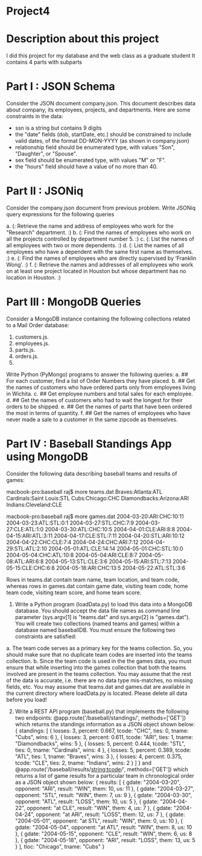# Project4

# Description about this project

I did this project for my database and the web class as a graduate student 
It contains 4 parts with subparts

# Part I : JSON Schema 

Consider the JSON document company.json. This document describes data about company, its employees, projects, and departments. Here are some constraints in the data:

  * ssn is a string but contains 9 digits
  * the "date" fields (dob, startDate, etc.) should be constrained to include valid dates, of the format DD-MON-YYYY (as shown in company.json)
  * relationship field should be enumerated type, with values "Son", "Daughter", or "Spouse".
  * sex field should be enumerated type, with values "M" or "F".
  * the "hours" field should have a value of no more than 40.

# Part II : JSONiq

Consider the company.json document from previous problem. Write JSONiq query expressions for the following queries

 a. (: Retrieve the name and address of employees who work for the "Research" department. :)
 b. (: Find the names of employees who work on all the projects controlled by department number 5. :)
 c. (: List the names of all employees with two or more dependents. :)
 d. (: List the names of all employees who have a dependent with the same first name as themselves. :)
 e. (: Find the names of employees who are directly supervised by ‘Franklin Wong’. :)
 f. (: Retrieve the names and addresses of all employees who work on at least one project located in Houston but whose department has no location in Houston. :)
 
 # Part III : MongoDB Queries 
 
 Consider a MongoDB instance containing the following collections related to a Mail Order database:
 
1. customers.js.
2. employees.js.
3. parts.js.
4. orders.js.
5. 
Write Python (PyMongo) programs to answer the following queries:
a. ## For each customer, find a list of Order Numbers they have placed.
b. ## Get the names of customers who have ordered parts only from employees living in Wichita.
c. ## Get employee numbers and total sales for each employee.
d. ## Get the names of customers who had to wait the longest for their orders to be shipped.
e. ## Get the names of parts that have been ordered the most in terms of quantity.
f. ## Get the names of employees who have never made a sale to a customer in the same zipcode as themselves.

# Part IV : Baseball Standings App using MongoDB

Consider the following data describing baseball teams and results of games:

macbook-pro:baseball raj$ more teams.dat 
Braves:Atlanta:ATL
Cardinals:Saint Louis:STL
Cubs:Chicago:CHC
Diamondbacks:Arizona:ARI
Indians:Cleveland:CLE

macbook-pro:baseball raj$ more games.dat
2004-03-20:ARI:CHC:10:11
2004-03-23:ATL:STL:0:1
2004-03-27:STL:CHC:7:9
2004-03-27:CLE:ATL:1:0
2004-03-30:ATL:CHC:10:5
2004-04-01:CLE:ARI:8:8
2004-04-15:ARI:ATL:3:11
2004-04-17:CLE:STL:7:11
2004-04-20:STL:ARI:10:12
2004-04-22:CHC:CLE:7:4
2004-04-24:CHC:ARI:7:12
2004-04-29:STL:ATL:2:10
2004-05-01:ATL:CLE:14:14
2004-05-01:CHC:STL:10:0
2004-05-04:CHC:ATL:10:8
2004-05-04:ARI:CLE:8:7
2004-05-08:ATL:ARI:6:8
2004-05-13:STL:CLE:3:6
2004-05-15:ARI:STL:7:13
2004-05-15:CLE:CHC:6:8
2004-05-18:ARI:CHC:13:5
2004-05-22:ATL:STL:3:6

Rows in teams.dat contain team name, team location, and team code, whereas rows in games.dat contain game date, visiting team code, home team code, visiting team score, and home team score.

1. Write a Python program (loadData.py) to load this data into a MongoDB database. You should accept the data file names as command line parameter (sys.argv[1] is "teams.dat" and sys.argv[2] is "games.dat"). You will create two collections (named teams and games) within a database named baseballDB. You must ensure the following two constraints are satisfied:

  a. The team code serves as a primary key for the teams collection. So, you should make sure that no duplicate team codes are inserted into the teams collection.
  b. Since the team code is used in the the games data, you must ensure that while inserting into the games collection that both the teams involved are present in the teams collection.
You may assume that the rest of the data is accurate, i.e. there are no data type mis-matches, no missing fields, etc. You may assume that teams.dat and games.dat are available in the current directory where loadData.py is located. Please delete all data before you load!

2. Write a REST API program (baseball.py) that implements the following two endpoints:
@app.route('/baseball/standings/', methods=['GET'])
which returns the standings information as a JSON object shown below:
{ standings: [
    { losses: 3, percent: 0.667, tcode: "CHC", ties: 0, tname: "Cubs", wins: 6 },
    { losses: 3, percent: 0.611, tcode: "ARI", ties: 1, tname: "Diamondbacks", wins: 5 },
    { losses: 5, percent: 0.444, tcode: "STL", ties: 0, tname: "Cardinals", wins: 4 },
    { losses: 5, percent: 0.389, tcode: "ATL", ties: 1, tname: "Braves", wins: 3 },
    { losses: 4, percent: 0.375, tcode: "CLE", ties: 2, tname: "Indians", wins: 2 }
  ]
}
and
@app.route('/baseball/results/<string:tcode>/', methods=['GET'])
which returns a list of game results for a particular team in chronological order as a JSON object shown below:
{
  results: [
    { gdate: "2004-03-20", opponent: "ARI", result: "WIN", them: 10, us: 11 },
    { gdate: "2004-03-27", opponent: "STL", result: "WIN", them: 7, us: 9 },
    { gdate: "2004-03-30", opponent: "ATL", result: "LOSS", them: 10, us: 5 },
    { gdate: "2004-04-22", opponent: "at CLE", result: "WIN", them: 4, us: 7 },
    { gdate: "2004-04-24", opponent: "at ARI", result: "LOSS", them: 12, us: 7 },
    { gdate: "2004-05-01", opponent: "at STL", result: "WIN", them: 0, us: 10 },
    { gdate: "2004-05-04", opponent: "at ATL", result: "WIN", them: 8, us: 10 },
    { gdate: "2004-05-15", opponent: "CLE", result: "WIN", them: 6, us: 8 },
    { gdate: "2004-05-18", opponent: "ARI", result: "LOSS", them: 13, us: 5 }
  ],
  tloc: "Chicago",
  tname: "Cubs"
}
